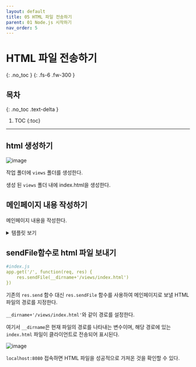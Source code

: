 ```yaml
---
layout: default
title: 05 HTML 파일 전송하기
parent: 01 Node.js 시작하기
nav_order: 5
---
```


# HTML 파일 전송하기
{: .no_toc } 
{: .fs-6 .fw-300 }

## 목차
{: .no_toc .text-delta }

1. TOC
{:toc}

---

## html 생성하기

![image](https://github.com/cjddn/cjddn.github.io/assets/137849066/8fa50389-d62a-4a9e-9ad4-ea5adca96732)

작업 폴더에 `views` 폴더를 생성한다.

생성 된 `views` 폴더 내에 index.html을 생성한다.


## 메인페이지 내용 작성하기

메인페이지 내용을 작성한다.
<details>
<summary>템플릿 보기</summary>
<div markdown="1">       

```yaml
#views/index.html
<html>
    <head>
        <meta charset="utf-8">
        <meta name="viewport" content="width=device-width, initial-scale=1, shrink-to-fit=no">
        <link rel="icon" href="https://getbootstrap.com/docs/4.0/assets/img/favicons/favicon.ico">
        <title>node-server</title>
        <link rel="canonical" href="https://getbootstrap.com/docs/4.0/examples/cover/">
        <link href="https://getbootstrap.com/docs/4.0/dist/css/bootstrap.min.css" rel="stylesheet">
    </head>
    <style>
        a,
        a:focus,
        a:hover {
            color: #fff;
        }

        .btn-secondary,
        .btn-secondary:hover,
        .btn-secondary:focus {
            color: #333;
            text-shadow: none; /* Prevent inheritance from `body` */
            background-color: #fff;
            border: .05rem solid #fff;
        }

        html,
        body {
            height: 100%;
            background-color: #333;
        }

        body {
            display: -ms-flexbox;
            display: -webkit-box;
            display: flex;
            -ms-flex-pack: center;
            -webkit-box-pack: center;
            justify-content: center;
            color: #fff;
            text-shadow: 0 .05rem .1rem rgba(0, 0, 0, .5);
            box-shadow: inset 0 0 5rem rgba(0, 0, 0, .5);
        }

        .cover-container {
            max-width: 42em;
        }

        .masthead {
            margin-bottom: 2rem;
        }

        .masthead-brand {
            margin-bottom: 0;
        }

        .nav-masthead .nav-link {
            padding: .25rem 0;
            font-weight: 700;
            color: rgba(255, 255, 255, .5);
            background-color: transparent;
            border-bottom: .25rem solid transparent;
        }

        .nav-masthead .nav-link:hover,
        .nav-masthead .nav-link:focus {
            border-bottom-color: rgba(255, 255, 255, .25);
        }

        .nav-masthead .nav-link + .nav-link {
            margin-left: 1rem;
        }

        .nav-masthead .active {
            color: #fff;
            border-bottom-color: #fff;
        }

        @media (min-width: 48em) {
            .masthead-brand {
                float: left;
            }
            .nav-masthead {
                float: right;
            }
        }

        .cover {
            padding: 0 1.5rem;
        }
        .cover .btn-lg {
            padding: .75rem 1.25rem;
            font-weight: 700;
        }
        .mastfoot {
            color: rgba(255, 255, 255, .5);
    }

    </style>
    <body class="text-center">
        <div class="cover-container d-flex h-100 p-3 mx-auto flex-column">
            <header class="masthead mb-auto">
            <div class="inner">
                <h3 class="masthead-brand">Cover</h3>
                <nav class="nav nav-masthead justify-content-center">
                <a class="nav-link active" href="#">Home</a>
                <a class="nav-link" href="#">Features</a>
                <a class="nav-link" href="#">Contact</a>
                </nav>
            </div>
            </header>
            <main role="main" class="inner cover">
            <h1 class="cover-heading"></h1>
            <p class="lead">Cover is a one-page template for building simple and beautiful home pages. Download, edit the text, and add your own fullscreen background photo to make it your own.
            </p>
            <p class="lead">
                <a href="#" class="btn btn-lg btn-secondary">Learn more</a>
            </p>
            </main>

            <footer class="mastfoot mt-auto">
                <div class="inner">
                    <p>Cover template for <a href="https://getbootstrap.com/">Bootstrap</a>, by <a href="https://twitter.com/mdo">@mdo</a>.</p>
                </div>
            </footer>
        </div>
        <script src="https://code.jquery.com/jquery-3.2.1.slim.min.js" integrity="sha384-KJ3o2DKtIkvYIK3UENzmM7KCkRr/rE9/Qpg6aAZGJwFDMVNA/GpGFF93hXpG5KkN" crossorigin="anonymous"></script>
        <script>window.jQuery || document.write('<script src="https://getbootstrap.com/docs/4.0/assets/js/vendor/jquery-slim.min.js"><\/script>')</script>
        <script src="https://getbootstrap.com/docs/4.0/assets/js/vendor/popper.min.js"></script>
        <script src="https://getbootstrap.com/docs/4.0/dist/js/bootstrap.min.js"></script>
    </body>
</html>

```

</div>
   
</details>

## sendFile함수로 html 파일 보내기

```yaml
#index.js
app.get('/', function(req, res) { 
    res.sendFile(__dirname+'/views/index.html')
})
```

기존의 `res.send` 함수 대신 `res.sendFile` 함수를 사용하여 메인페이지로 보낼 HTML 파일의 경로를 지정한다. 

`__dirname+'/views/index.html'`와 같이 경로를 설정한다.

 여기서 `__dirname`은 현재 파일의 경로를 나타내는 변수이며, 해당 경로에 있는 `index.html` 파일이 클라이언트로 전송되어 표시된다.

![image](https://github.com/cjddn/cjddn.github.io/assets/137849066/43933671-b96a-4cbc-8eab-fe0f453f08b7)

`localhost:8080` 접속하면 HTML 파일을 성공적으로 가져온 것을 확인할 수 있다.